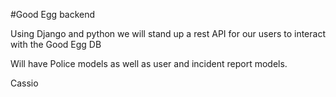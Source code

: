 #Good Egg backend

Using Django and python we will stand up a rest API for our users to interact with the Good Egg DB

Will have Police models as well as user and incident report models.

Cassio